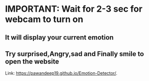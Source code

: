 # IMPORTANT: Wait for 2-3 sec for webcam to turn on

## It will display your current emotion

## Try surprised,Angry,sad and Finally smile to open the website
Link: https://pawandeep19.github.io/Emotion-Detector/.
